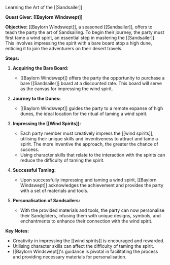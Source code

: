 Learning the Art of the [[Sandsailer]]

**Quest Giver: [[Baylorn Windswept]]**

**Objective:**
[[Baylorn Windswept]], a seasoned [[Sandsailer]], offers to teach the party the art of Sandsailing. To begin their journey, the party must first tame a wind spirit, an essential step in mastering the [[Sandsailer]]. This involves impressing the spirit with a bare board atop a high dune, enticing it to join the adventurers on their desert travels.

**Steps:**

1. **Acquiring the Bare Board:**
   - [[Baylorn Windswept]] offers the party the opportunity to purchase a bare [[Sandsailer]] board at a discounted rate. This board will serve as the canvas for impressing the wind spirit.

2. **Journey to the Dunes:**
   - [[Baylorn Windswept]] guides the party to a remote expanse of high dunes, the ideal location for the ritual of taming a wind spirit.

3. **Impressing the [[Wind Spirits]]:**
   - Each party member must creatively impress the [[wind spirits]], utilising their unique skills and inventiveness to attract and tame a spirit. The more inventive the approach, the greater the chance of success.
   - Using character skills that relate to the interaction with the spirits can reduce the difficulty of taming the spirit.

4. **Successful Taming:**
   - Upon successfully impressing and taming a wind spirit, [[Baylorn Windswept]] acknowledges the achievement and provides the party with a set of materials and tools.
   
5. **Personalisation of Sandsailers:**
   - With the provided materials and tools, the party can now personalise their Sandgliders, infusing them with unique designs, symbols, and enchantments to enhance their connection with the wind spirit.

**Key Notes:**
- Creativity in impressing the [[wind spirits]] is encouraged and rewarded.
- Utilising character skills can affect the difficulty of taming the spirit.
- [[Baylorn Windswept]]'s guidance is pivotal in facilitating the process and providing necessary materials for personalisation.